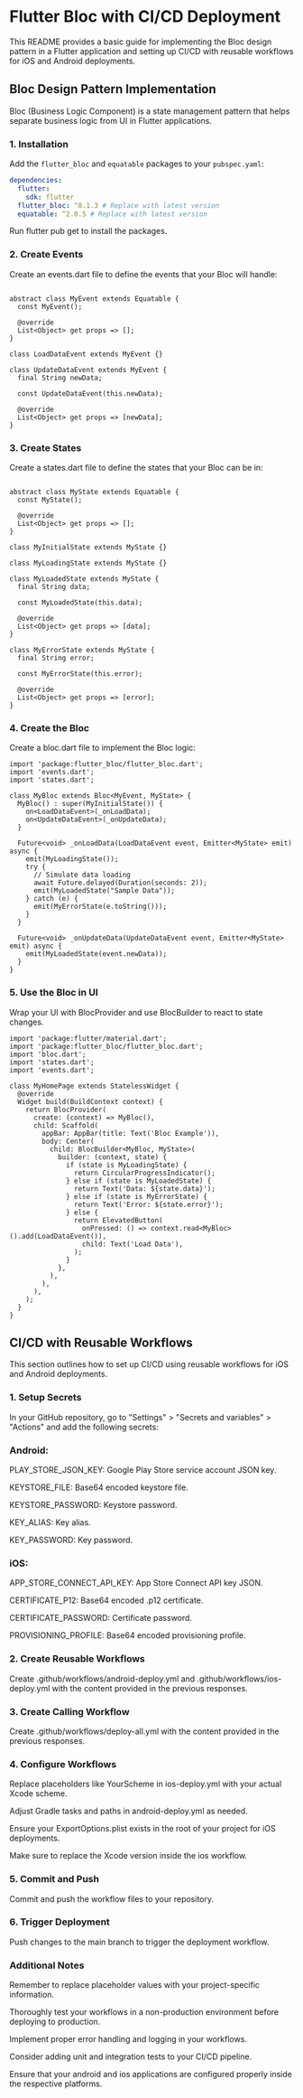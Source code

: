 # Flutter Bloc with CI/CD Deployment

This README provides a basic guide for implementing the Bloc design pattern in a Flutter application and setting up CI/CD with reusable workflows for iOS and Android deployments.

## Bloc Design Pattern Implementation

Bloc (Business Logic Component) is a state management pattern that helps separate business logic from UI in Flutter applications.

### 1. Installation

Add the `flutter_bloc` and `equatable` packages to your `pubspec.yaml`:

```yaml
dependencies:
  flutter:
    sdk: flutter
  flutter_bloc: ^8.1.3 # Replace with latest version
  equatable: ^2.0.5 # Replace with latest version
```

Run flutter pub get to install the packages.

### 2. Create Events
Create an events.dart file to define the events that your Bloc will handle:

```import 'package:equatable/equatable.dart';

abstract class MyEvent extends Equatable {
  const MyEvent();

  @override
  List<Object> get props => [];
}

class LoadDataEvent extends MyEvent {}

class UpdateDataEvent extends MyEvent {
  final String newData;

  const UpdateDataEvent(this.newData);

  @override
  List<Object> get props => [newData];
}
```
### 3. Create States
Create a states.dart file to define the states that your Bloc can be in:

```import 'package:equatable/equatable.dart';

abstract class MyState extends Equatable {
  const MyState();

  @override
  List<Object> get props => [];
}

class MyInitialState extends MyState {}

class MyLoadingState extends MyState {}

class MyLoadedState extends MyState {
  final String data;

  const MyLoadedState(this.data);

  @override
  List<Object> get props => [data];
}

class MyErrorState extends MyState {
  final String error;

  const MyErrorState(this.error);

  @override
  List<Object> get props => [error];
}
```
### 4. Create the Bloc
Create a bloc.dart file to implement the Bloc logic:
```
import 'package:flutter_bloc/flutter_bloc.dart';
import 'events.dart';
import 'states.dart';

class MyBloc extends Bloc<MyEvent, MyState> {
  MyBloc() : super(MyInitialState()) {
    on<LoadDataEvent>(_onLoadData);
    on<UpdateDataEvent>(_onUpdateData);
  }

  Future<void> _onLoadData(LoadDataEvent event, Emitter<MyState> emit) async {
    emit(MyLoadingState());
    try {
      // Simulate data loading
      await Future.delayed(Duration(seconds: 2));
      emit(MyLoadedState("Sample Data"));
    } catch (e) {
      emit(MyErrorState(e.toString()));
    }
  }

  Future<void> _onUpdateData(UpdateDataEvent event, Emitter<MyState> emit) async {
    emit(MyLoadedState(event.newData));
  }
}
```
### 5. Use the Bloc in UI
Wrap your UI with BlocProvider and use BlocBuilder to react to state changes.
```
import 'package:flutter/material.dart';
import 'package:flutter_bloc/flutter_bloc.dart';
import 'bloc.dart';
import 'states.dart';
import 'events.dart';

class MyHomePage extends StatelessWidget {
  @override
  Widget build(BuildContext context) {
    return BlocProvider(
      create: (context) => MyBloc(),
      child: Scaffold(
        appBar: AppBar(title: Text('Bloc Example')),
        body: Center(
          child: BlocBuilder<MyBloc, MyState>(
            builder: (context, state) {
              if (state is MyLoadingState) {
                return CircularProgressIndicator();
              } else if (state is MyLoadedState) {
                return Text('Data: ${state.data}');
              } else if (state is MyErrorState) {
                return Text('Error: ${state.error}');
              } else {
                return ElevatedButton(
                  onPressed: () => context.read<MyBloc>().add(LoadDataEvent()),
                  child: Text('Load Data'),
                );
              }
            },
          ),
        ),
      ),
    );
  }
}
```
## CI/CD with Reusable Workflows
This section outlines how to set up CI/CD using reusable workflows for iOS and Android deployments.
### 1. Setup Secrets
In your GitHub repository, go to "Settings" > "Secrets and variables" > "Actions" and add the following secrets:

### Android:

PLAY_STORE_JSON_KEY: Google Play Store service account JSON key.

KEYSTORE_FILE: Base64 encoded keystore file.

KEYSTORE_PASSWORD: Keystore password.

KEY_ALIAS: Key alias.

KEY_PASSWORD: Key password.

### iOS:

APP_STORE_CONNECT_API_KEY: App Store Connect API key JSON.

CERTIFICATE_P12: Base64 encoded .p12 certificate.

CERTIFICATE_PASSWORD: Certificate password.

PROVISIONING_PROFILE: Base64 encoded provisioning profile.

### 2. Create Reusable Workflows
Create .github/workflows/android-deploy.yml and .github/workflows/ios-deploy.yml with the content provided in the previous responses.

### 3. Create Calling Workflow
Create .github/workflows/deploy-all.yml with the content provided in the previous responses.

### 4. Configure Workflows
Replace placeholders like YourScheme in ios-deploy.yml with your actual Xcode scheme.

Adjust Gradle tasks and paths in android-deploy.yml as needed.

Ensure your ExportOptions.plist exists in the root of your project for iOS deployments.

Make sure to replace the Xcode version inside the ios workflow.
### 5. Commit and Push
Commit and push the workflow files to your repository.

### 6. Trigger Deployment
Push changes to the main branch to trigger the deployment workflow.

### Additional Notes
Remember to replace placeholder values with your project-specific information.

Thoroughly test your workflows in a non-production environment before deploying to production.

Implement proper error handling and logging in your workflows.

Consider adding unit and integration tests to your CI/CD pipeline.

Ensure that your android and ios applications are configured properly inside the respective platforms.
